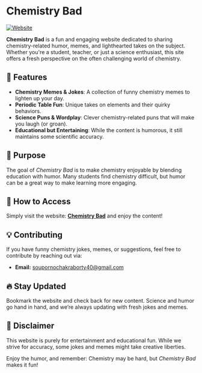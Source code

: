 # Chemistry Bad  

[![Website](https://img.shields.io/badge/Visit-Website-blue)](https://chemistry-bad.tiiny.site/)  

**Chemistry Bad** is a fun and engaging website dedicated to sharing chemistry-related humor, memes, and lighthearted takes on the subject. Whether you're a student, teacher, or just a science enthusiast, this site offers a fresh perspective on the often challenging world of chemistry.  

## 📌 Features  

- **Chemistry Memes & Jokes**: A collection of funny chemistry memes to lighten up your day.  
- **Periodic Table Fun**: Unique takes on elements and their quirky behaviors.  
- **Science Puns & Wordplay**: Clever chemistry-related puns that will make you laugh (or groan).  
- **Educational but Entertaining**: While the content is humorous, it still maintains some scientific accuracy.  

## 🎯 Purpose  

The goal of *Chemistry Bad* is to make chemistry enjoyable by blending education with humor. Many students find chemistry difficult, but humor can be a great way to make learning more engaging.  

## 🚀 How to Access  

Simply visit the website: **[Chemistry Bad](https://chemistry-bad.tiiny.site/)** and enjoy the content!  

## 💡 Contributing  

If you have funny chemistry jokes, memes, or suggestions, feel free to contribute by reaching out via:  
- **Email:** soupornochakraborty40@gmail.com

## 🔥 Stay Updated  

Bookmark the website and check back for new content. Science and humor go hand in hand, and we’re always updating with fresh jokes and memes.  

## 🧪 Disclaimer  

This website is purely for entertainment and educational fun. While we strive for accuracy, some jokes and memes might take creative liberties.  

Enjoy the humor, and remember: Chemistry may be hard, but *Chemistry Bad* makes it fun!  

